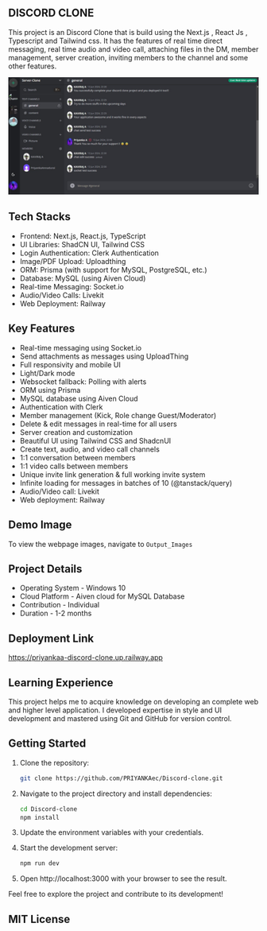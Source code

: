 ## DISCORD CLONE

This project is an Discord Clone that is build using the Next.js , React Js , Typescript and Tailwind css. It has the features of real time direct messaging, real time audio and video call, attaching files in the DM, member management, server creation, inviting members to the channel and some other features.

![MasterHead](https://github.com/PRIYANKAec/Discord-clone/blob/main/Output_Images/RealTime%20Chat.jpeg)

## Tech Stacks
- Frontend: Next.js, React.js, TypeScript
- UI Libraries: ShadCN UI, Tailwind CSS
- Login Authentication: Clerk Authentication
- Image/PDF Upload: Uploadthing
- ORM: Prisma (with support for MySQL, PostgreSQL, etc.)
- Database: MySQL (using Aiven Cloud)
- Real-time Messaging: Socket.io
- Audio/Video Calls: Livekit
- Web Deployment: Railway

## Key Features 

- Real-time messaging using Socket.io
- Send attachments as messages using UploadThing 
- Full responsivity and mobile UI 
- Light/Dark mode 
- Websocket fallback: Polling with alerts 
- ORM using Prisma 
- MySQL database using Aiven Cloud 
- Authentication with Clerk 
- Member management (Kick, Role change Guest/Moderator) 
- Delete & edit messages in real-time for all users 
- Server creation and customization 
- Beautiful UI using Tailwind CSS and ShadcnUI 
- Create text, audio, and video call channels 
- 1:1 conversation between members 
- 1:1 video calls between members 
- Unique invite link generation & full working invite system 
- Infinite loading for messages in batches of 10 (@tanstack/query) 
- Audio/Video call: Livekit 
- Web deployment: Railway 

## Demo Image

To view the webpage images, navigate to ```Output_Images ``` 

## Project Details
- Operating System - Windows 10
- Cloud Platform - Aiven cloud for MySQL Database
- Contribution - Individual
- Duration - 1-2 months

## Deployment Link

https://priyankaa-discord-clone.up.railway.app

## Learning Experience

This project helps me to acquire knowledge on developing an complete web and higher level application. I developed expertise in style and UI development and mastered using Git and GitHub for version control.

## Getting Started

1. Clone the repository:
   ```bash
   git clone https://github.com/PRIYANKAec/Discord-clone.git
   ```
2. Navigate to the project directory and install dependencies:

    ```bash
    cd Discord-clone
    npm install
    ```

3. Update the environment variables with your credentials.

4. Start the development server:

    ```bash
    npm run dev
    ```
5. Open http://localhost:3000 with your browser to see the result.

Feel free to explore the project and contribute to its development!


## MIT License